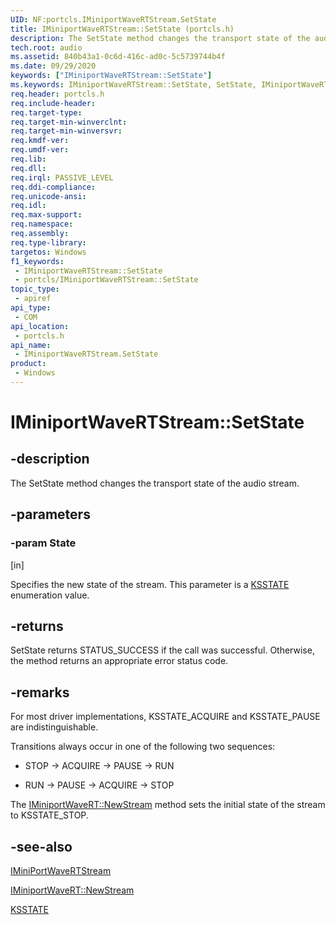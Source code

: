 ```yaml
---
UID: NF:portcls.IMiniportWaveRTStream.SetState
title: IMiniportWaveRTStream::SetState (portcls.h)
description: The SetState method changes the transport state of the audio stream.
tech.root: audio
ms.assetid: 840b43a1-0c6d-416c-ad0c-5c5739744b4f
ms.date: 09/29/2020
keywords: ["IMiniportWaveRTStream::SetState"]
ms.keywords: IMiniportWaveRTStream::SetState, SetState, IMiniportWaveRTStream.SetState, IMiniportWaveRTStream::SetState, IMiniportWaveRTStream.SetState
req.header: portcls.h
req.include-header: 
req.target-type: 
req.target-min-winverclnt: 
req.target-min-winversvr: 
req.kmdf-ver: 
req.umdf-ver: 
req.lib: 
req.dll: 
req.irql: PASSIVE_LEVEL
req.ddi-compliance: 
req.unicode-ansi: 
req.idl: 
req.max-support: 
req.namespace: 
req.assembly: 
req.type-library: 
targetos: Windows
f1_keywords:
 - IMiniportWaveRTStream::SetState
 - portcls/IMiniportWaveRTStream::SetState
topic_type:
 - apiref
api_type:
 - COM
api_location:
 - portcls.h
api_name:
 - IMiniportWaveRTStream.SetState
product:
 - Windows
---
```


# IMiniportWaveRTStream::SetState

## -description

The SetState method changes the transport state of the audio stream.

## -parameters

### -param State

[in]

Specifies the new state of the stream. This parameter is a [KSSTATE](../ks/ne-ks-ksstate.md) enumeration value.

## -returns

SetState returns STATUS_SUCCESS if the call was successful. Otherwise, the method returns an appropriate error status code.

## -remarks

For most driver implementations, KSSTATE_ACQUIRE and KSSTATE_PAUSE are indistinguishable.

Transitions always occur in one of the following two sequences:

- STOP → ACQUIRE → PAUSE → RUN

- RUN → PAUSE → ACQUIRE → STOP

The [IMiniportWaveRT::NewStream](nf-portcls-iminiportwavert-newstream.md) method sets the initial state of the stream to KSSTATE_STOP.

## -see-also

[IMiniPortWaveRTStream](nn-portcls-iminiportwavertstream.md)

[IMiniportWaveRT::NewStream](nf-portcls-iminiportwavert-newstream.md)

[KSSTATE](../ks/ne-ks-ksstate.md)